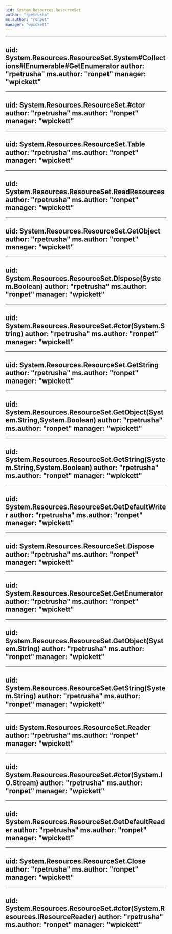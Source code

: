 ```yaml
---
uid: System.Resources.ResourceSet
author: "rpetrusha"
ms.author: "ronpet"
manager: "wpickett"
---
```


---
uid: System.Resources.ResourceSet.System#Collections#IEnumerable#GetEnumerator
author: "rpetrusha"
ms.author: "ronpet"
manager: "wpickett"
---

---
uid: System.Resources.ResourceSet.#ctor
author: "rpetrusha"
ms.author: "ronpet"
manager: "wpickett"
---

---
uid: System.Resources.ResourceSet.Table
author: "rpetrusha"
ms.author: "ronpet"
manager: "wpickett"
---

---
uid: System.Resources.ResourceSet.ReadResources
author: "rpetrusha"
ms.author: "ronpet"
manager: "wpickett"
---

---
uid: System.Resources.ResourceSet.GetObject
author: "rpetrusha"
ms.author: "ronpet"
manager: "wpickett"
---

---
uid: System.Resources.ResourceSet.Dispose(System.Boolean)
author: "rpetrusha"
ms.author: "ronpet"
manager: "wpickett"
---

---
uid: System.Resources.ResourceSet.#ctor(System.String)
author: "rpetrusha"
ms.author: "ronpet"
manager: "wpickett"
---

---
uid: System.Resources.ResourceSet.GetString
author: "rpetrusha"
ms.author: "ronpet"
manager: "wpickett"
---

---
uid: System.Resources.ResourceSet.GetObject(System.String,System.Boolean)
author: "rpetrusha"
ms.author: "ronpet"
manager: "wpickett"
---

---
uid: System.Resources.ResourceSet.GetString(System.String,System.Boolean)
author: "rpetrusha"
ms.author: "ronpet"
manager: "wpickett"
---

---
uid: System.Resources.ResourceSet.GetDefaultWriter
author: "rpetrusha"
ms.author: "ronpet"
manager: "wpickett"
---

---
uid: System.Resources.ResourceSet.Dispose
author: "rpetrusha"
ms.author: "ronpet"
manager: "wpickett"
---

---
uid: System.Resources.ResourceSet.GetEnumerator
author: "rpetrusha"
ms.author: "ronpet"
manager: "wpickett"
---

---
uid: System.Resources.ResourceSet.GetObject(System.String)
author: "rpetrusha"
ms.author: "ronpet"
manager: "wpickett"
---

---
uid: System.Resources.ResourceSet.GetString(System.String)
author: "rpetrusha"
ms.author: "ronpet"
manager: "wpickett"
---

---
uid: System.Resources.ResourceSet.Reader
author: "rpetrusha"
ms.author: "ronpet"
manager: "wpickett"
---

---
uid: System.Resources.ResourceSet.#ctor(System.IO.Stream)
author: "rpetrusha"
ms.author: "ronpet"
manager: "wpickett"
---

---
uid: System.Resources.ResourceSet.GetDefaultReader
author: "rpetrusha"
ms.author: "ronpet"
manager: "wpickett"
---

---
uid: System.Resources.ResourceSet.Close
author: "rpetrusha"
ms.author: "ronpet"
manager: "wpickett"
---

---
uid: System.Resources.ResourceSet.#ctor(System.Resources.IResourceReader)
author: "rpetrusha"
ms.author: "ronpet"
manager: "wpickett"
---
